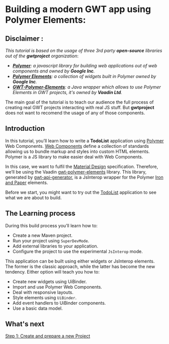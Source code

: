 # Building a modern GWT app using Polymer Elements:

## **Disclaimer** <a id="pol-disclaimer"></a>:
_This tutorial is based on the usage of three 3rd party **open-source** libraries out of the **gwtproject** organization_:

* _[**Polymer**][1]: a javascript library for building web applications out of web components and owned by **Google Inc**._
* _[**Polymer Elements**][5]: a collection of widgets built in Polymer owned by **Google Inc**._
* _[**GWT-Polymer-Elements**][3]: a Java wrapper which allows to use Polymer Elements in GWT projects, it's owned by **Vaadin Ltd**._

The main goal of the tutorial is to teach our audience the full process of creating real GWT projects interacting with real JS stuff. But **gwtproject** does not want to recomend the usage of any of those components.

## Introduction

In this tutorial, you’ll learn how to write a **TodoList** application using [Polymer][0] Web Components. [Web Components][1] define a collection of standards allowing us to bundle markup and styles into custom HTML elements. Polymer is a JS library to make easier deal with Web Components.

In this case, we want to fulfil the [Material Design][2] specification. Therefore, we’ll be using the Vaadin [gwt-polymer-elements][3] library. This library, generated by [gwt-api-generator][4], is a JsInterop wrapper for the Polymer [Iron and Paper][5] elements.

Before we start, you might want to try out the [TodoList][6] application to see what we are about to build.

[0]: https://www.polymer-project.org/1.0/
[1]: https://en.wikipedia.org/wiki/Web_Components
[2]: http://www.google.es/design/spec/material-design/introduction.html
[3]: https://github.com/vaadin/gwt-polymer-elements
[4]: https://github.com/vaadin/gwt-api-generator
[5]: https://elements.polymer-project.org/
[6]: http://manolo.github.io/gwt-polymer-todo-list/demo/TodoListWidgets.html

## The Learning process

During this build process you’ll learn how to:

* Create a new Maven project.
* Run your project using `SuperDevMode`.
* Add external libraries to your application.
* Configure the project to use the experimental `JsInterop` mode.

This application can be built using either widgets or JsInterop elements. The former is the classic approach, while the latter has become the new tendency. Either option will teach you how to:

* Create new widgets using UiBinder.
* Import and use Polymer Web Components.
* Deal with responsive layouts.
* Style elements using `UiBinder`.
* Add event handlers to UiBinder components.
* Use a basic data model.

## What's next

[Step 1: Create and prepare a new Project](create.html)
